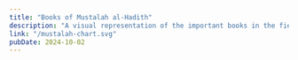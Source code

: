 ```yaml
---
title: "Books of Mustalah al-Hadith"
description: "A visual representation of the important books in the field of mustalah throughout history."
link: "/mustalah-chart.svg"
pubDate: 2024-10-02
---
```

